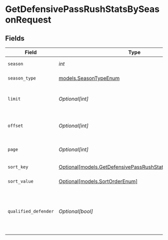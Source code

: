 # GetDefensivePassRushStatsBySeasonRequest


## Fields

| Field                                                                                                              | Type                                                                                                               | Required                                                                                                           | Description                                                                                                        | Example                                                                                                            |
| ------------------------------------------------------------------------------------------------------------------ | ------------------------------------------------------------------------------------------------------------------ | ------------------------------------------------------------------------------------------------------------------ | ------------------------------------------------------------------------------------------------------------------ | ------------------------------------------------------------------------------------------------------------------ |
| `season`                                                                                                           | *int*                                                                                                              | :heavy_check_mark:                                                                                                 | Season year                                                                                                        | 2025                                                                                                               |
| `season_type`                                                                                                      | [models.SeasonTypeEnum](../models/seasontypeenum.md)                                                               | :heavy_check_mark:                                                                                                 | Type of season                                                                                                     | REG                                                                                                                |
| `limit`                                                                                                            | *Optional[int]*                                                                                                    | :heavy_minus_sign:                                                                                                 | Maximum number of players to return                                                                                | 35                                                                                                                 |
| `offset`                                                                                                           | *Optional[int]*                                                                                                    | :heavy_minus_sign:                                                                                                 | Number of records to skip for pagination                                                                           | 0                                                                                                                  |
| `page`                                                                                                             | *Optional[int]*                                                                                                    | :heavy_minus_sign:                                                                                                 | Page number for pagination                                                                                         | 1                                                                                                                  |
| `sort_key`                                                                                                         | [Optional[models.GetDefensivePassRushStatsBySeasonSortKey]](../models/getdefensivepassrushstatsbyseasonsortkey.md) | :heavy_minus_sign:                                                                                                 | Field to sort by                                                                                                   | pr                                                                                                                 |
| `sort_value`                                                                                                       | [Optional[models.SortOrderEnum]](../models/sortorderenum.md)                                                       | :heavy_minus_sign:                                                                                                 | Sort direction                                                                                                     | DESC                                                                                                               |
| `qualified_defender`                                                                                               | *Optional[bool]*                                                                                                   | :heavy_minus_sign:                                                                                                 | Filter to only qualified defenders (minimum snap threshold)                                                        | false                                                                                                              |